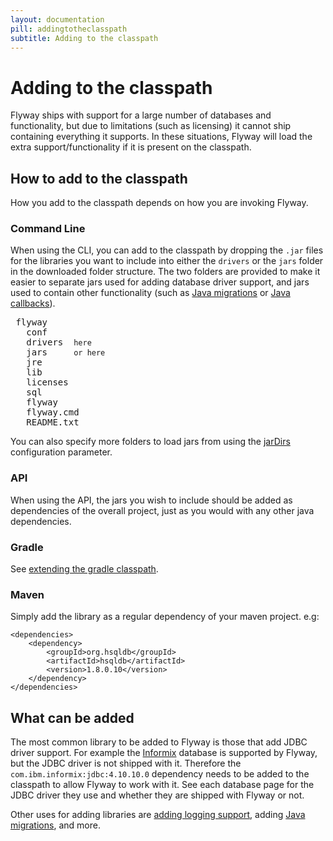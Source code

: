 ```yaml
---
layout: documentation
pill: addingtotheclasspath
subtitle: Adding to the classpath
---
```


# Adding to the classpath

Flyway ships with support for a large number of databases and functionality, but due to limitations (such as licensing) it cannot ship containing everything it supports. In these situations, Flyway will load the extra support/functionality if it is present on the classpath.

## How to add to the classpath

How you add to the classpath depends on how you are invoking Flyway.

### Command Line

When using the CLI, you can add to the classpath by dropping the `.jar` files for the libraries you want to include into either the `drivers` or the `jars` folder in the downloaded folder structure. The two folders are provided to make it easier to separate jars used for adding database driver support, and jars used to contain other functionality (such as [Java migrations](/documentation/concepts/migrations#java-based-migrations) or [Java callbacks](/documentation/concepts/callbacks#java-callbacks)).

<pre class="filetree"><i class="fa fa-folder-open"></i> flyway
  <i class="fa fa-folder-open"></i> conf
  <i class="fa fa-folder-open"></i> drivers <i class="fa fa-long-arrow-left"></i> <code>here</code>
  <i class="fa fa-folder-open"></i> jars    <i class="fa fa-long-arrow-left"></i> <code>or here</code>
  <i class="fa fa-folder-open"></i> jre
  <i class="fa fa-folder-open"></i> lib
  <i class="fa fa-folder-open"></i> licenses
  <i class="fa fa-folder-open"></i> sql
  <i class="fa fa-file"></i> flyway
  <i class="fa fa-file"></i> flyway.cmd
  <i class="fa fa-file-text"></i> README.txt
</pre>

You can also specify more folders to load jars from using the [jarDirs](/documentation/configuration/jarDirs) configuration parameter.

### API

When using the API, the jars you wish to include should be added as dependencies of the overall project, just as you would with any other java dependencies.

### Gradle

See [extending the gradle classpath](/documentation/gradle/#extending-the-default-classpath).

### Maven

Simply add the library as a regular dependency of your maven project. e.g:


```
<dependencies>
    <dependency>
        <groupId>org.hsqldb</groupId>
        <artifactId>hsqldb</artifactId>
        <version>1.8.0.10</version>
    </dependency>
</dependencies>
```

## What can be added

The most common library to be added to Flyway is those that add JDBC driver support. For example the [Informix](/documentation/database/informix) database is supported by Flyway, but the JDBC driver is not shipped with it. Therefore the `com.ibm.informix:jdbc:4.10.10.0` dependency needs to be added to the classpath to allow Flyway to work with it. See each database page for the JDBC driver they use and whether they are shipped with Flyway or not.


Other uses for adding libraries are [adding logging support](/documentation/usage/commandline/#output), adding [Java migrations](/documentation/concepts/migrations#java-based-migrations), and more.
